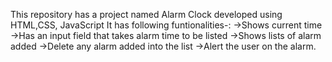 This repository has a project named Alarm Clock developed using HTML,CSS, JavaScript
It has following funtionalities-:
->Shows current time 
->Has an input field that takes alarm time to be listed
->Shows lists of alarm added
->Delete any alarm added into the list
->Alert the user on the alarm.
